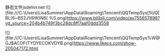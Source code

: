 静态文件jsdelivr.net
![](file:///C:\Users\LisaSummer\AppData\Roaming\Tencent\QQTempSys\[5UQ[BL(6~BS2JV6W}N6[
%S.png)https://www.bilibili.com/video/av755657898?vd_source=204b4b749f3bc28dc8ff7aaf0ddd3558

![](file:///C:\Users\LisaSummer\AppData\Roaming\Tencent\QQTempSys\%W@GJ$ACOF(TYDYECOKVDYB.png)https://www.likecs.com/show-205047172.html